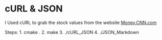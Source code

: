 # cURL & JSON

I Used cURL to grab the stock values from the website [Money.CNN.com](http://money.cnn.com/data/hotstocks/index.html)

Steps: 
    1. cmake .
    2. make
    3. ./cURL_JSON
    4. ./JSON_Markdown


